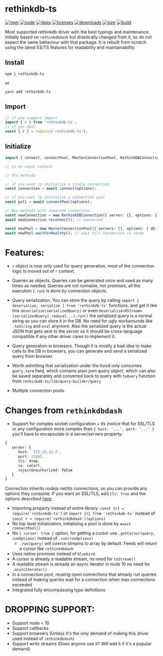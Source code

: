 # rethinkdb-ts
[![npm][npm]][npm-url]
[![node][node]][node-url]
[![deps][deps]][deps-url]
[![licenses][licenses]][licenses-url]
[![downloads][downloads]][downloads-url]
[![size][size]][size-url]
[![build][build]][build-url]

Most supported rethinkdb driver with the best typings and maintenance. Initially based on `rethinkdbdash` but drastically changed from it, so do not expect the same behaviour with that package. 
It is rebuilt from scratch using the latest ES/TS features for readability and maintainability.


## Install

`npm i rethinkdb-ts`

or

`yarn add rethinkdb-ts`

## Import

```typescript
// if you support import
import { r } from 'rethinkdb-ts';
// if you dont
const { r } = require('rethinkdb-ts');
```

## Initialize

```typescript
import { connect, connectPool, MasterConnectionPool, RethinkDBConnection } from 'rethinkdb-ts';

// in an async context

// Old methods

// if you want to initialize a single connection
const connection = await connect(options);

// if you want to initialize a connection pool
const poll = await connectPool(options);

// New methods with separate connection
const newConnection = new RethinkDBConnection({ server: {}, options: { db: 'test' }});
await newConnection.reconnect(); // connected

const newPool = new MasterConnectionPool({ servers: [], options: { db: 'test' }}); // connects instantly
await newPool.waitForHealthy(); // wait till connection is ready
```

# Features:

- `r` object is now only used for query generation, most of the connection logic is moved out of `r` context.

- Queries as objects. Queries can be generated once and used as many times as needed. Queries are not runnable, not promises, all the execution (`.run`) is done by connection objects.

- Query serialization. You can store the query by calling `import { deserialize, serialize } from 'rethinkdb-ts'` functions. and get it like this `deserialize(serializedQuery)` or even `deserialize<RStream>(serializedQuery).reduce(...).run()` the serialized query is a normal string so you can store it in the DB. No need for ugly workarounds like `.toString` and `eval` anymore. Also the serialized query is the actual JSON that gets sent to the server so it should be cross-language compatible if any other driver cares to implement it.

- Query generation in browsers. Though it is mostly a bad idea to make calls to the DB in browsers, you can generate and send a serialized query from browser.

- Worth admitting that serialization under the hood only consumes `query.term` field, which contains plain json query object, which can also be saved separately and converted back to query with `toQuery` function from `rethinkdb-ts/lib/query-builder/query`

- Multiple connection pools.

# Changes from `rethinkdbdash`

- Support for complex socket configuration + tls (notice that for SSL/TLS or any configuration more complex than `{ host: '...', port: '...' }` you'll have to encapsulate in a server/servers property: 
```typescript
{ 
   server: {
      host: '172.23.12.2',
      port: 21085,
      tls: true,
      ca: caCert,
      rejectUnauthorized: false
   } 
}
```
Connection inherits nodejs net/tls connections, so you can provide any options they consume.
If you want an SSL/TLS, add `tls: true` and the options described [here](https://nodejs.org/dist/latest-v10.x/docs/api/tls.html#tls_tls_connect_options_callback).

- Importing property instead of entire library: `const {r} = require('rethinkdb-ts')` or `import {r} from 'rethinkdb-ts'` instead of `const r = require('rethinkdbdash')(options)`
- No top level initialization, initializing a pool is done by `await connectPool()`
- No `{ cursor: true }` option, for getting a cursor use `.getCursor(query, runOptions)` instead of `.run(runOptions)`
  - `.run(query)` will coerce streams to array by default. Feeds will return a cursor like `rethinkdbdash`
- Uses native promises instead of `bluebird`
- A cursor is already a readable stream, no need for `toStream()`
- A readable stream is already an async iterator in node 10 no need for `.asyncIterator()`
- In a connection pool, reusing open connections that already run queries instead of making queries wait for a connection when max connections exceeded
- Integrated fully encompassing type definitions

# DROPPING SUPPORT:

- Support node < 10
- Support callbacks
- Support browsers (Unless it's the only demand of making this driver used instead of `rethinkdbdash`)
- Support write streams (Does anyone use it? Will add it if it's a popular demand)

[npm]: https://img.shields.io/npm/v/rethinkdb-ts.svg
[npm-url]: https://www.npmjs.com/package/rethinkdb-ts
[node]: https://img.shields.io/node/v/rethinkdb-ts.svg
[node-url]: https://nodejs.org
[deps]: https://img.shields.io/david/rethinkdb/rethinkdb-ts.svg
[deps-url]: https://david-dm.org/rethinkdb/rethinkdb-ts
[licenses-url]: https://opensource.org/licenses/Apache-2.0
[licenses]: https://img.shields.io/npm/l/rethinkdb-ts.svg
[downloads-url]: https://npmcharts.com/compare/rethinkdb-ts?minimal=true
[downloads]: https://img.shields.io/npm/dm/rethinkdb-ts.svg
[size-url]: https://packagephobia.com/result?p=rethinkdb-ts
[size]: https://packagephobia.com/badge?p=rethinkdb-ts
[build]: https://github.com/rethinkdb/rethinkdb-ts/workflows/Test%20and%20Publish/badge.svg
[build-url]: https://github.com/rethinkdb/rethinkdb-ts/actions?query=workflow%3A%22Test+and+Publish%22
[coverage]: https://coveralls.io/repos/github/rethinkdb/rethinkdb-ts/badge.svg?branch=master
[coverage-url]: https://coveralls.io/github/rethinkdb/rethinkdb-ts?branch=master
